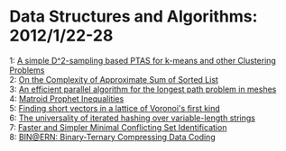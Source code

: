 # Data Structures and Algorithms: 2012/1/22-28  
1: [A simple D^2-sampling based PTAS for k-means and other Clustering  Problems](https://doi.org/10.48550/arXiv.1201.4206)  
2: [On the Complexity of Approximate Sum of Sorted List](https://doi.org/10.48550/arXiv.1112.0520)  
3: [An efficient parallel algorithm for the longest path problem in meshes](https://doi.org/10.48550/arXiv.1201.4459)  
4: [Matroid Prophet Inequalities](https://doi.org/10.48550/arXiv.1201.4764)  
5: [Finding short vectors in a lattice of Voronoi's first kind](https://doi.org/10.48550/arXiv.1201.5154)  
6: [The universality of iterated hashing over variable-length strings](https://doi.org/10.48550/arXiv.1008.1715)  
7: [Faster and Simpler Minimal Conflicting Set Identification](https://doi.org/10.48550/arXiv.1201.5513)  
8: [BIN@ERN: Binary-Ternary Compressing Data Coding](https://doi.org/10.48550/arXiv.1201.5603)  